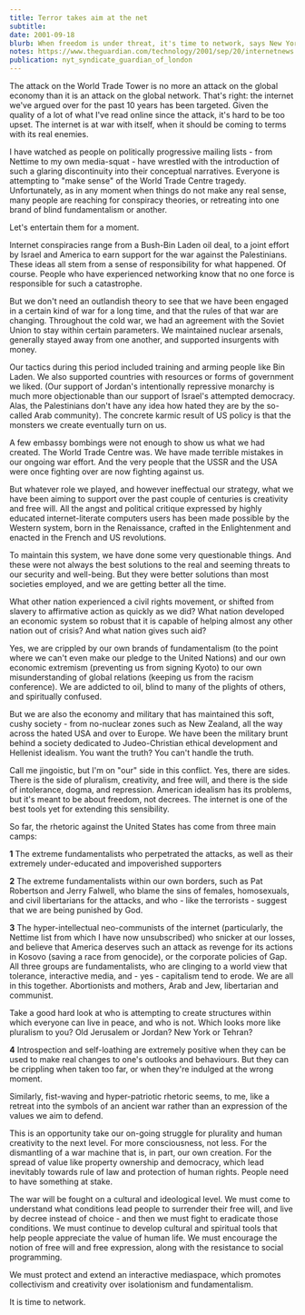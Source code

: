 ```yaml
---
title: Terror takes aim at the net
subtitle: 
date: 2001-09-18
blurb: When freedom is under threat, it's time to network, says New Yorker Douglas Rushkoff
notes: https://www.theguardian.com/technology/2001/sep/20/internetnews.onlinesupplement3
publication: nyt_syndicate_guardian_of_london
---
```



The attack on the World Trade Tower is no more an attack on the global economy than it is an attack on the global network. That's right: the internet we've argued over for the past 10 years has been targeted. Given the quality of a lot of what I've read online since the attack, it's hard to be too upset. The internet is at war with itself, when it should be coming to terms with its real enemies.

I have watched as people on politically progressive mailing lists - from Nettime to my own media-squat - have wrestled with the introduction of such a glaring discontinuity into their conceptual narratives. Everyone is attempting to "make sense" of the World Trade Centre tragedy. Unfortunately, as in any moment when things do not make any real sense, many people are reaching for conspiracy theories, or retreating into one brand of blind fundamentalism or another.

Let's entertain them for a moment.

Internet conspiracies range from a Bush-Bin Laden oil deal, to a joint effort by Israel and America to earn support for the war against the Palestinians. These ideas all stem from a sense of responsibility for what happened. Of course. People who have experienced networking know that no one force is responsible for such a catastrophe.

But we don't need an outlandish theory to see that we have been engaged in a certain kind of war for a long time, and that the rules of that war are changing. Throughout the cold war, we had an agreement with the Soviet Union to stay within certain parameters. We maintained nuclear arsenals, generally stayed away from one another, and supported insurgents with money.

Our tactics during this period included training and arming people like Bin Laden. We also supported countries with resources or forms of government we liked. (Our support of Jordan's intentionally repressive monarchy is much more objectionable than our support of Israel's attempted democracy. Alas, the Palestinians don't have any idea how hated they are by the so-called Arab community). The concrete karmic result of US policy is that the monsters we create eventually turn on us.

A few embassy bombings were not enough to show us what we had created. The World Trade Centre was. We have made terrible mistakes in our ongoing war effort. And the very people that the USSR and the USA were once fighting over are now fighting against us.

But whatever role we played, and however ineffectual our strategy, what we have been aiming to support over the past couple of centuries is creativity and free will. All the angst and political critique expressed by highly educated internet-literate computers users has been made possible by the Western system, born in the Renaissance, crafted in the Enlightenment and enacted in the French and US revolutions.

To maintain this system, we have done some very questionable things. And these were not always the best solutions to the real and seeming threats to our security and well-being. But they were better solutions than most societies employed, and we are getting better all the time.

What other nation experienced a civil rights movement, or shifted from slavery to affirmative action as quickly as we did? What nation developed an economic system so robust that it is capable of helping almost any other nation out of crisis? And what nation gives such aid?

Yes, we are crippled by our own brands of fundamentalism (to the point where we can't even make our pledge to the United Nations) and our own economic extremism (preventing us from signing Kyoto) to our own misunderstanding of global relations (keeping us from the racism conference). We are addicted to oil, blind to many of the plights of others, and spiritually confused.

But we are also the economy and military that has maintained this soft, cushy society - from no-nuclear zones such as New Zealand, all the way across the hated USA and over to Europe. We have been the military brunt behind a society dedicated to Judeo-Christian ethical development and Hellenist idealism. You want the truth? You can't handle the truth.

Call me jingoistic, but I'm on "our" side in this conflict. Yes, there are sides. There is the side of pluralism, creativity, and free will, and there is the side of intolerance, dogma, and repression. American idealism has its problems, but it's meant to be about freedom, not decrees. The internet is one of the best tools yet for extending this sensibility.

So far, the rhetoric against the United States has come from three main camps:

**1** The extreme fundamentalists who perpetrated the attacks, as well as their extremely under-educated and impoverished supporters

**2** The extreme fundamentalists within our own borders, such as Pat Robertson and Jerry Falwell, who blame the sins of females, homosexuals, and civil libertarians for the attacks, and who - like the terrorists - suggest that we are being punished by God.

**3** The hyper-intellectual neo-communists of the internet (particularly, the Nettime list from which I have now unsubscribed) who snicker at our losses, and believe that America deserves such an attack as revenge for its actions in Kosovo (saving a race from genocide), or the corporate policies of Gap. All three groups are fundamentalists, who are clinging to a world view that tolerance, interactive media, and - yes - capitalism tend to erode. We are all in this together. Abortionists and mothers, Arab and Jew, libertarian and communist.

Take a good hard look at who is attempting to create structures within which everyone can live in peace, and who is not. Which looks more like pluralism to you? Old Jerusalem or Jordan? New York or Tehran?

**4** Introspection and self-loathing are extremely positive when they can be used to make real changes to one's outlooks and behaviours. But they can be crippling when taken too far, or when they're indulged at the wrong moment.

Similarly, fist-waving and hyper-patriotic rhetoric seems, to me, like a retreat into the symbols of an ancient war rather than an expression of the values we aim to defend.

This is an opportunity take our on-going struggle for plurality and human creativity to the next level. For more consciousness, not less. For the dismantling of a war machine that is, in part, our own creation. For the spread of value like property ownership and democracy, which lead inevitably towards rule of law and protection of human rights. People need to have something at stake.

The war will be fought on a cultural and ideological level. We must come to understand what conditions lead people to surrender their free will, and live by decree instead of choice - and then we must fight to eradicate those conditions. We must continue to develop cultural and spiritual tools that help people appreciate the value of human life. We must encourage the notion of free will and free expression, along with the resistance to social programming.

We must protect and extend an interactive mediaspace, which promotes collectivism and creativity over isolationism and fundamentalism.

It is time to network.

